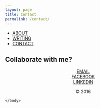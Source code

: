 ```yaml
---
layout: page
title: Contact
permalink: /contact/
---
```

<html>

<ul>
  <li><a class="active" href="http://rhearamakrishnan.com">ABOUT</a></li>
  <li><a href="http://rhearamakrishnan.com/writing">WRITING</a></li>
  <li><a href="http://rhearamakrishnan.com/contact">CONTACT</a></li>
</ul>

  <body>

<section>


<h2>Collaborate with me?</h2>
<p>

<center>
<a href="mailto:reramakrishnan@gmail.com?Subject=Hey%20Rhea" target="_top">EMAIL</a><br>
<a href="https://www.facebook.com/reramakrishnan">FACEBOOK</a><br>
<a href="https://www.linkedin.com/in/rhea-ramakrishnan-693047b2?trk=hp-identity-name">LINKEDIN</a>
</center>

</p>
</section>

<div class="wrapper">
    <div id="footer">
        <center>&copy; 2016</center>
    </div>
</div>

    </body>
</html>
